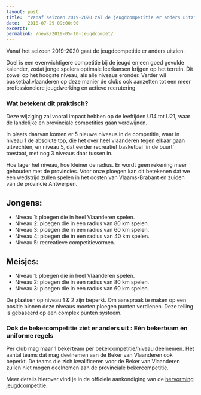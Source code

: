 ```yaml
---
layout: post
title:  "Vanaf seizoen 2019-2020 zal de jeugdcompetitie er anders uitzien"
date:   2018-07-29 09:00:00
excerpt: 
permalink: /news/2019-05-10-jeugdcompet/
---
```


Vanaf het seizoen 2019-2020 gaat de jeugdcompetitie er anders uitzien.

Doel is een evenwichtigere competitie bij de jeugd en een goed gevulde kalender, zodat jonge spelers optimale leerkansen krijgen op het terrein. Dit zowel op het hoogste niveau, als alle niveaus eronder. Verder wil basketbal.vlaanderen op deze manier de clubs ook aanzetten tot een meer professionelere jeugdwerking en actieve recrutering.

### Wat betekent dit praktisch?

Deze wijziging zal vooral impact hebben op de leeftijden U14 tot U21, waar de landelijke en provinciale competities gaan verdwijnen. 

In plaats daarvan komen er 5 nieuwe niveaus in de competitie, waar in niveau 1 de absolute top, die het over heel vlaanderen tegen elkaar gaan uitvechten, en niveau 5, dat eerder recreatief basketbal 'in de buurt' toestaat, met nog 3 niveaus daar tussen in. 

Hoe lager het niveau, hoe kleiner de radius. Er wordt geen rekening meer gehouden met de provincies. Voor onze ploegen kan dit betekenen dat we een wedstrijd zullen spelen in het oosten van Vlaams-Brabant en zuiden van de provincie Antwerpen.

## Jongens:
  * Niveau 1: ploegen die in heel Vlaanderen spelen.
  * Niveau 2: ploegen die in een radius van 80 km spelen.
  * Niveau 3: ploegen die in een radius van 60 km spelen.
  * Niveau 4: ploegen die in een radius van 40 km spelen.
  * Niveau 5: recreatieve competitievormen.

## Meisjes:
  * Niveau 1: ploegen die in heel Vlaanderen spelen.
  * Niveau 2: ploegen die in een radius van 80 km spelen.
  * Niveau 3: ploegen die in een radius van 60 km spelen.

De plaatsen op niveau 1 & 2 zijn beperkt. Om aanspraak te maken op een positie binnen deze niveaus moeten ploegen punten verdienen. Deze telling is gebaseerd op een complex punten systeem.

### Ook de bekercompetitie ziet er anders uit : Eén bekerteam én uniforme regels

Per club mag maar 1 bekerteam per bekercompetitie/niveau deelnemen.
Het aantal teams dat mag deelnemen aan de Beker van Vlaanderen ook beperkt. 
De teams die zich kwalificeren voor de Beker van Vlaanderen zullen niet mogen deelnemen aan de provinciale bekercompetitie.


Meer details hierover vind je in de officiele aankondiging van de [hervorming jeugdcompetitie](https://www.basketbal.vlaanderen/blog-meer/detail/de-hervorming-van-de-jeugdcompetitie-uitgelegd).
